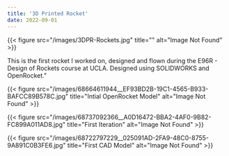 ```yaml
---
title: '3D Printed Rocket'
date: 2022-09-01
---
```



{{< figure src="/images/3DPR-Rockets.jpg" title="" alt="Image Not Found" >}}

This is the first rocket I worked on, designed and flown during the E96R - Design of Rockets course at UCLA. 
Designed using SOLIDWORKS and OpenRocket."

{{< figure src="/images/68664611944__EF93BD2B-19C1-4565-B933-BAFCC89B578C.jpg" title="Intial OpenRocket Model" alt="Image Not Found" >}}


{{< figure src="/images/68737092366__A0D16472-BBA2-4AF0-9B82-FC899A011AD8.jpg" title="First Iteration" alt="Image Not Found" >}}


{{< figure src="/images/68722797229__025091AD-2FA9-48C0-8755-9A891C0B3FE6.jpg" title="First CAD Model" alt="Image Not Found" >}}